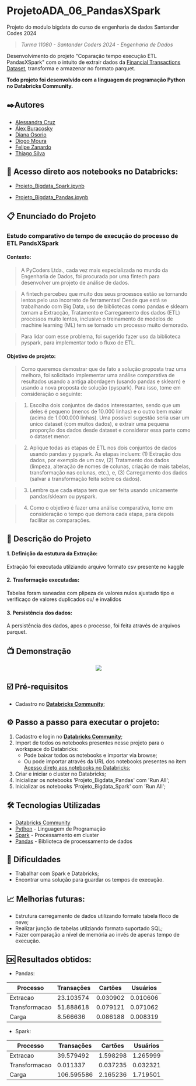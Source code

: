 # ProjetoADA_06_PandasXSpark
Projeto do modulo bigdata do curso de engenharia de dados Santander Codes 2024
> *Turma 11080 - Santander Coders 2024 - Engenharia de Dados*

Desenvolvimento do projeto "Coparação tempo execução ETL PandasXSpark" com o intuito de extrair dados da [Financial Transactions Dataset](https://www.kaggle.com/datasets/computingvictor/transactions-fraud-datasets), transforma e armazenar no formato parquet.

**Todo projeto foi desenvolvido com a linguagem de programação Python no Databricks Community.**

## ✒️Autores 
- [Alessandra Cruz](https://github.com/alessandracruz)
- [Álex Buracosky](https://github.com/aburacosk)
- [Diana Osorio](https://github.com/diana468)
- [Diogo Moura](https://github.com/HyogoMoura)
- [Felipe Zanardo](https://github.com/FelipeBZanardo)
- [Thiago Silva](https://github.com/thiagodemedeiros)

## 📓 Acesso direto aos notebooks no Databricks:

- [Projeto_Bigdata_Spark.ipynb](https://databricks-prod-cloudfront.cloud.databricks.com/public/4027ec902e239c93eaaa8714f173bcfc/2861679401553498/2986892077130663/7777518843978957/latest.html)

- [Projeto_Bigdata_Pandas.ipynb](https://databricks-prod-cloudfront.cloud.databricks.com/public/4027ec902e239c93eaaa8714f173bcfc/2861679401553498/2986892077130625/7777518843978957/latest.html)

## 📋 Enunciado do Projeto

### **Estudo comparativo de tempo de execução do processo de ETL PandsXSpark**

#### Contexto:
>A PyCoders Ltda., cada vez mais especializada no mundo da Engenharia de Dados, foi procurada por uma fintech para desenvolver um projeto de análise de dados.

>A fintech percebeu que muito dos seus processos estão se tornando lentos pelo uso incorreto de ferramentas! Desde que está se trabalhando com Big Data, uso de bibliotecas como pandas e sklearn tornam a Extracção, Tratamento e Carregamento dos dados (ETL) processos muito lentos, inclusive o treinamento de modelos de machine learning (ML) tem se tornado um processo muito demorado.

>Para lidar com esse problema, foi sugerido fazer uso da biblioteca pyspark, para implementar todo o fluxo de ETL.

#### Objetivo de projeto:
>Como queremos demostrar que de fato a solução proposta traz uma melhora, foi solicitado implementar uma análise comparativa de resultados usando a antiga abordagem (usando pandas e sklearn) e usando a nova proposta de solução (pyspark). Para isso, tome em consideração o seguinte:

>1. Escolha dois conjuntos de dados interessantes, sendo que um deles é pequeno (menos de 10.000 linhas) e o outro bem maior (acima de 1.000.000 linhas). Uma possivel sugestão seria usar um unico dataset (com muitos dados), e extrair uma pequena proporção dos dados desde dataset e considerar essa parte como o dataset menor.

>2. Aplique todas as etapas de ETL nos dois conjuntos de dados usando pandas y pyspark. As etapas incluem: (1) Extração dos dados, por exemplo de um csv, (2) Tratamento dos dados (limpeza, alteração de nomes de colunas, criação de mais tabelas, transformação nas colunas, etc.), e, (3) Carregamento dos dados (salvar a transformação feita sobre os dados). 

>3. Lembre que cada etapa tem que ser feita usando unicamente pandas/sklearn ou pyspark.

>4. Como o objetivo é fazer uma análise comparativa, tome em consideração o tempo que demora cada etapa, para depois facilitar as comparações. 

## 📝 Descrição do Projeto

#### 1. Definição da estutura da Extração:
Extração foi executada utilziando arquivo formato csv presente no kaggle

#### 2. Trasformação executadas:
Tabelas foram saneadas com plipeza de valores nulos ajustado tipo e verificaço de valores duplicados ou/ e invalidos

#### 3. Persistência dos dados:
A persistência dos dados, apos o processo, foi feita através de arquivos parquet.

## 📺 Demonstração

<p align="center">
  <img src="./_captures/Demonstracao.gif">
</p>

## ☑️  Pré-requisitos
- Cadastro no **[Databricks Community](https://www.databricks.com/try-databricks#account)**;

## ⚙️ Passo a passo para executar o projeto:
1. Cadastro e login no **[Databricks Community](https://community.cloud.databricks.com/login.html)**;
2. Import de todos os notebooks presentes nesse projeto para o workspace do Databricks:
    - Pode baixar todos os notebooks e importar via browse;
    - Ou pode importar através da URL dos notebooks presentes no item [Acesso direto aos notebooks no Databricks](#-acesso-direto-aos-notebooks-no-databricks);
3. Criar e iniciar o cluster no Databricks;
4. Inicializar os notebooks 'Projeto_Bigdata_Pandas' com 'Run All';
5. Inicializar os notebooks 'Projeto_Bigdata_Spark' com 'Run All';

## 🛠️ Tecnologias Utilizadas

* [Databricks Community](https://www.databricks.com/try-databricks#account)
* [Python](https://www.python.org/) - Linguagem de Programação
* [Spark](https://spark.apache.org/) - Processamento em cluster
* [Pandas](https://pandas.pydata.org/) - Biblioteca de processamento de dados


## 🚨 Dificuldades
- Trabalhar com Spark e Databricks;
- Encontrar uma solução para guardar os tempos de execução.


## 📈 Melhorias futuras:
- Estrutura carregamento de dados utilizando formato tabela floco de neve;
- Realizar junção de tabelas utilziando formato suportado SQL;
- Fazer comparação a nível de memória ao invés de apenas tempo de execução.

## 🆗 Resultados obtidos:

- Pandas: 

| Processo       | Transações  | Cartões   | Usuários  |
|----------------|-------------|-----------|-----------|
| Extracao       | 23.103574   | 0.030902  | 0.010606  |
| Transformacao  | 51.888618   | 0.079121  | 0.071062  |
| Carga          | 8.566636    | 0.086188  | 0.008319  |

- Spark:

| Processo       | Transações  | Cartões   | Usuários  |
|----------------|-------------|-----------|-----------|
| Extracao       | 39.579492   | 1.598298  | 1.265999  |
| Transformacao  | 0.011337    | 0.037235  | 0.032321  |
| Carga          | 106.595586  | 2.165236  | 1.719501  |





